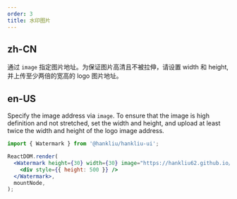 ```yaml
---
order: 3
title: 水印图片
---
```


## zh-CN

通过 `image` 指定图片地址。为保证图片高清且不被拉伸，请设置 width 和 height, 并上传至少两倍的宽高的 logo 图片地址。

## en-US

Specify the image address via `image`. To ensure that the image is high definition and not stretched, set the width and height, and upload at least twice the width and height of the logo image address.

```jsx
import { Watermark } from '@hankliu/hankliu-ui';

ReactDOM.render(
  <Watermark height={30} width={30} image="https://hankliu62.github.io/frontend/favicon.ico">
    <div style={{ height: 500 }} />
  </Watermark>,
  mountNode,
);
```
